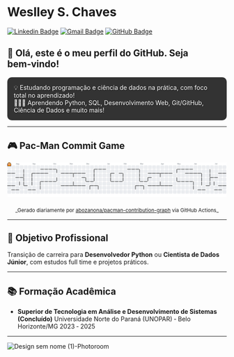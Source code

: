 
# Weslley S. Chaves

[![Linkedin Badge](https://img.shields.io/badge/-Weslley%20S.%20Chaves-0073b1?style=flat-square\&logo=Linkedin\&logoColor=white\&link=https://www.linkedin.com/in/weslley-s-chaves-789890228)](https://www.linkedin.com/in/weslley-s-chaves-789890228)
[![Gmail Badge](https://img.shields.io/badge/-weslleysantoschaves@gmail.com-c14438?style=flat-square\&logo=Gmail\&logoColor=white\&link=mailto\:weslleysantoschaves@gmail.com)](mailto:weslleysantoschaves@gmail.com)
[![GitHub Badge](https://img.shields.io/badge/-Weslley%20S.%20Chaves-000000?style=flat-square\&logo=Github\&logoColor=white\&link=https://github.com/Weslley-Chaves)](https://github.com/Weslley-Chaves)

## 👋 Olá, este é o meu perfil do GitHub. Seja bem‑vindo!

<div style="background-color: #333; color: white; padding: 15px; border-radius: 10px; text-shadow: 1px 1px 2px rgba(0, 0, 0, 0.5);">
   💡 Estudando programação e ciência de dados na prática, com foco total no aprendizado!<br/>
   👨🏻‍💻 Aprendendo Python, SQL, Desenvolvimento Web, Git/GitHub, Ciência de Dados e muito mais!
</div>

---

## 🎮 Pac‑Man Commit Game

<picture>
  <source media="(prefers-color-scheme: dark)" srcset="https://raw.githubusercontent.com/Weslley-Chaves/Weslley-Chaves/output/pacman-contribution-graph-dark.svg">
  <source media="(prefers-color-scheme: light)" srcset="https://raw.githubusercontent.com/Weslley-Chaves/Weslley-Chaves/output/pacman-contribution-graph.svg">
  <img alt="Pac‑Man contribution graph" src="https://raw.githubusercontent.com/Weslley-Chaves/Weslley-Chaves/output/pacman-contribution-graph.svg">
</picture>

<p align="center"><sub>_Gerado diariamente por <a href="https://github.com/abozanona/pacman-contribution-graph">abozanona/pacman-contribution-graph</a> via GitHub Actions_</sub></p>

---

## 🎯 Objetivo Profissional

Transição de carreira para **Desenvolvedor Python** ou **Cientista de Dados Júnior**, com estudos full time e projetos práticos.

---

## 📚 Formação Acadêmica

* **Superior de Tecnologia em Análise e Desenvolvimento de Sistemas (Concluído)**
  Universidade Norte do Paraná (UNOPAR) ‑ Belo Horizonte/MG
  2023 ‑ 2025

---

![Design sem nome (1)-Photoroom](https://github.com/user-attachments/assets/149a1cde-1f5c-44cd-9500-f969577b1d1c)
